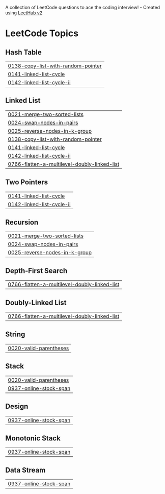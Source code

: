 A collection of LeetCode questions to ace the coding interview! - Created using [LeetHub v2](https://github.com/arunbhardwaj/LeetHub-2.0)
<!---LeetCode Topics Start-->
# LeetCode Topics
## Hash Table
|  |
| ------- |
| [0138-copy-list-with-random-pointer](https://github.com/shashank2004pradhan/DSA-LEETCODE-/tree/master/0138-copy-list-with-random-pointer) |
| [0141-linked-list-cycle](https://github.com/shashank2004pradhan/DSA-LEETCODE-/tree/master/0141-linked-list-cycle) |
| [0142-linked-list-cycle-ii](https://github.com/shashank2004pradhan/DSA-LEETCODE-/tree/master/0142-linked-list-cycle-ii) |
## Linked List
|  |
| ------- |
| [0021-merge-two-sorted-lists](https://github.com/shashank2004pradhan/DSA-LEETCODE-/tree/master/0021-merge-two-sorted-lists) |
| [0024-swap-nodes-in-pairs](https://github.com/shashank2004pradhan/DSA-LEETCODE-/tree/master/0024-swap-nodes-in-pairs) |
| [0025-reverse-nodes-in-k-group](https://github.com/shashank2004pradhan/DSA-LEETCODE-/tree/master/0025-reverse-nodes-in-k-group) |
| [0138-copy-list-with-random-pointer](https://github.com/shashank2004pradhan/DSA-LEETCODE-/tree/master/0138-copy-list-with-random-pointer) |
| [0141-linked-list-cycle](https://github.com/shashank2004pradhan/DSA-LEETCODE-/tree/master/0141-linked-list-cycle) |
| [0142-linked-list-cycle-ii](https://github.com/shashank2004pradhan/DSA-LEETCODE-/tree/master/0142-linked-list-cycle-ii) |
| [0766-flatten-a-multilevel-doubly-linked-list](https://github.com/shashank2004pradhan/DSA-LEETCODE-/tree/master/0766-flatten-a-multilevel-doubly-linked-list) |
## Two Pointers
|  |
| ------- |
| [0141-linked-list-cycle](https://github.com/shashank2004pradhan/DSA-LEETCODE-/tree/master/0141-linked-list-cycle) |
| [0142-linked-list-cycle-ii](https://github.com/shashank2004pradhan/DSA-LEETCODE-/tree/master/0142-linked-list-cycle-ii) |
## Recursion
|  |
| ------- |
| [0021-merge-two-sorted-lists](https://github.com/shashank2004pradhan/DSA-LEETCODE-/tree/master/0021-merge-two-sorted-lists) |
| [0024-swap-nodes-in-pairs](https://github.com/shashank2004pradhan/DSA-LEETCODE-/tree/master/0024-swap-nodes-in-pairs) |
| [0025-reverse-nodes-in-k-group](https://github.com/shashank2004pradhan/DSA-LEETCODE-/tree/master/0025-reverse-nodes-in-k-group) |
## Depth-First Search
|  |
| ------- |
| [0766-flatten-a-multilevel-doubly-linked-list](https://github.com/shashank2004pradhan/DSA-LEETCODE-/tree/master/0766-flatten-a-multilevel-doubly-linked-list) |
## Doubly-Linked List
|  |
| ------- |
| [0766-flatten-a-multilevel-doubly-linked-list](https://github.com/shashank2004pradhan/DSA-LEETCODE-/tree/master/0766-flatten-a-multilevel-doubly-linked-list) |
## String
|  |
| ------- |
| [0020-valid-parentheses](https://github.com/shashank2004pradhan/DSA-LEETCODE-/tree/master/0020-valid-parentheses) |
## Stack
|  |
| ------- |
| [0020-valid-parentheses](https://github.com/shashank2004pradhan/DSA-LEETCODE-/tree/master/0020-valid-parentheses) |
| [0937-online-stock-span](https://github.com/shashank2004pradhan/DSA-LEETCODE-/tree/master/0937-online-stock-span) |
## Design
|  |
| ------- |
| [0937-online-stock-span](https://github.com/shashank2004pradhan/DSA-LEETCODE-/tree/master/0937-online-stock-span) |
## Monotonic Stack
|  |
| ------- |
| [0937-online-stock-span](https://github.com/shashank2004pradhan/DSA-LEETCODE-/tree/master/0937-online-stock-span) |
## Data Stream
|  |
| ------- |
| [0937-online-stock-span](https://github.com/shashank2004pradhan/DSA-LEETCODE-/tree/master/0937-online-stock-span) |
<!---LeetCode Topics End-->